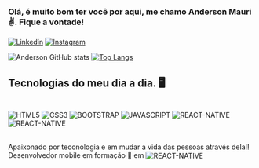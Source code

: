 ### Olá, é muito bom ter você por aqui, me chamo Anderson Mauri ✌️. Fique a vontade!

[![Linkedin](https://img.shields.io/badge/LinkedIn-0077B5?style=for-the-badge&logo=linkedin&logoColor=white)](https://www.linkedin.com/in/anderson-mauri-666726131/) [![Instagram](https://img.shields.io/badge/Instagram-E4405F?style=for-the-badge&logo=instagram&logoColor=white)](https://www.instagram.com/andersonmauri/)

![Anderson GitHub stats](https://github-readme-stats.vercel.app/api?username=andersonmauri&show_icons=true&theme=tokyonight) [![Top Langs](https://github-readme-stats.vercel.app/api/top-langs/?username=andersonmauri&layout=compact)](https://github.com/andersonmauri/github-readme-stats)

## Tecnologias do meu dia a dia. 🖥️

<div style="display: inline_block"><br/>
  <img align="center" alt="HTML5" src="https://img.shields.io/badge/HTML5-E34F26?style=for-the-badge&logo=html5&logoColor=white"/>

  <img align="center" alt="CSS3" src="https://img.shields.io/badge/CSS3-1572B6?style=for-the-badge&logo=css3&logoColor=white"/>
  
  <img align="center" alt="BOOTSTRAP" src="https://img.shields.io/badge/Bootstrap-563D7C?style=for-the-badge&logo=bootstrap&logoColor=white"/>

  <img align="center" alt="JAVASCRIPT" src="https://img.shields.io/badge/JavaScript-F7DF1E?style=for-the-badge&logo=javascript&logoColor=black"/>
  
  <img align="center" alt="REACT-NATIVE" src="https://img.shields.io/badge/React-20232A?style=for-the-badge&logo=react&logoColor=61DAFB"/>

  <img align="center" alt="REACT-NATIVE" src="https://img.shields.io/badge/React_Native-20232A?style=for-the-badge&logo=react&logoColor=61DAFB"/>

 <br/> Apaixonado por teconologia e em mudar a vida das pessoas através dela!!  
  Desenvolvedor mobile em formação 📱 em <img align="center" alt="REACT-NATIVE" src="https://img.shields.io/badge/Swift-FA7343?style=for-the-badge&logo=swift&logoColor=white"/>
   
</div>
